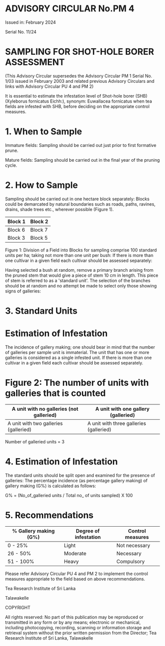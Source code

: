 # ADVISORY CIRCULAR No.PM 4

Issued in: February 2024

Serial No. 11/24

# SAMPLING FOR SHOT-HOLE BORER ASSESSMENT

(This Advisory Circular supersedes the Advisory Circular PM 1 Serial No. 1/03 issued in February 2003 and related previous Advisory Circulars and links with Advisory Circular PU 4 and PM 2)

It is essential to estimate the infestation level of Shot-hole borer (SHB) (Xyleborus fornicatus Eichh:), synonym: Euwallacea fornicatus when tea fields are infested with SHB, before deciding on the appropriate control measures.

# 1. When to Sample

Immature fields: Sampling should be carried out just prior to first formative prune.

Mature fields: Sampling should be carried out in the final year of the pruning cycle.

# 2. How to Sample

Sampling should be carried out in one hectare block separately: Blocks could be demarcated by natural boundaries such as roads, paths, ravines, drains, shade trees etc., wherever possible (Figure 1).

|Block 1|Block 2|
|---|---|
|Block 6|Block 7|
|Block 3|Block 5|

Figure 1: Division of a Field into Blocks for sampling comprise 100 standard units per ha; taking not more than one unit per bush: If there is more than one cultivar in a given field each cultivar should be assessed separately:

Having selected a bush at random, remove a primary branch arising from the pruned stem that would give a piece of stem 10 cm in length. This piece of stem is referred to as a 'standard unit'. The selection of the branches should be at random and no attempt be made to select only those showing signs of galleries:

# 3. Standard Units
# Estimation of Infestation

The incidence of gallery making; one should bear in mind that the number of galleries per sample unit is immaterial. The unit that has one or more galleries is considered as a single infested unit. If there is more than one cultivar in a given field each cultivar should be assessed separately.

# Figure 2: The number of units with galleries that is counted

|A unit with no galleries (not galleried)|A unit with one gallery (galleried)|
|---|---|
|A unit with two galleries (galleried)|A unit with three galleries (galleried)|

Number of galleried units = 3

# 4. Estimation of Infestation

The standard units should be split open and examined for the presence of galleries: The percentage incidence (as percentage gallery making) of gallery making (G%) is calculated as follows:

G% = (No_of_galleried units / Total no_ of units sampled) X 100

# 5. Recommendations

|% Gallery making (G%)|Degree of infestation|Control measures|
|---|---|---|
|0 - 25%|Light|Not necessary|
|26 - 50%|Moderate|Necessary|
|51 - 100%|Heavy|Compulsory|

Please refer Advisory Circular PU 4 and PM 2 to implement the control measures appropriate to the field based on above recommendations.

Tea Research Institute of Sri Lanka

Talawakelle

COPYRIGHT

All rights reserved: No part of this publication may be reproduced or transmitted in any form or by any means; electronic or mechanical, including photocopying, recording, scanning or information storage and retrieval system without the prior written permission from the Director; Tea Research Institute of Sri Lanka, Talawakelle